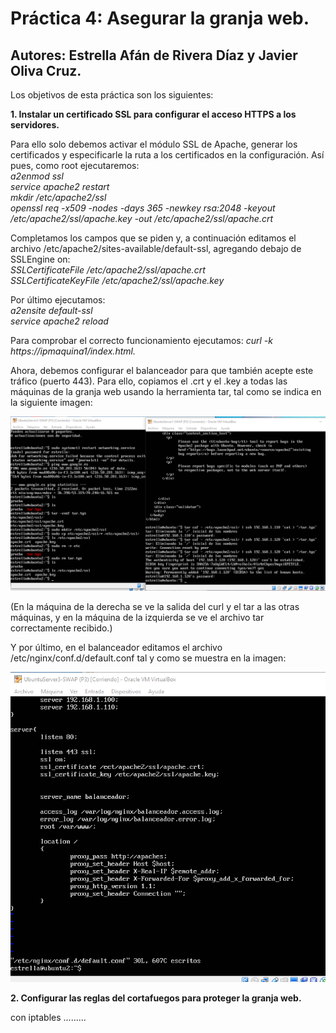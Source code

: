 # Práctica 4: Asegurar la granja web.
## Autores: Estrella Afán de Rivera Díaz y Javier Oliva Cruz.


Los objetivos de esta práctica son los siguientes: 

**1. Instalar un certificado SSL para configurar el acceso HTTPS a los servidores.**

Para ello solo debemos activar el módulo SSL de Apache, generar los certificados y especificarle la ruta a los certificados en la 
configuración. Así pues, como root ejecutaremos:  
*a2enmod ssl  
service apache2 restart  
mkdir /etc/apache2/ssl  
openssl req -x509 -nodes -days 365 -newkey rsa:2048 -keyout /etc/apache2/ssl/apache.key -out /etc/apache2/ssl/apache.crt*

Completamos los campos que se piden y, a continuación editamos el archivo /etc/apache2/sites-available/default-ssl, agregando
debajo de SSLEngine on:  
*SSLCertificateFile /etc/apache2/ssl/apache.crt  
SSLCertificateKeyFile /etc/apache2/ssl/apache.key*  
 
Por último ejecutamos:  
*a2ensite default-ssl  
service apache2 reload*

Para comprobar el correcto funcionamiento ejecutamos: *curl -k https://ipmaquina1/index.html.*  

Ahora, debemos configurar el balanceador para que también acepte este tráfico (puerto 443). Para
ello, copiamos el .crt y el .key a todas las máquinas de la granja web usando la herramienta tar, tal como se indica en la siguiente imagen:

![img](https://github.com/estrella415/SWAP/blob/master/Practica4/1.png)

(En la máquina de la derecha se ve la salida del curl y el tar a las otras máquinas, y en la máquina de la izquierda se ve el archivo tar correctamente recibido.)

Y por último, en el balanceador editamos el archivo /etc/nginx/conf.d/default.conf tal y como se muestra en la imagen:

![img](https://github.com/estrella415/SWAP/blob/master/Practica4/2.png)



**2. Configurar las reglas del cortafuegos para proteger la granja web.**

con iptables .........
